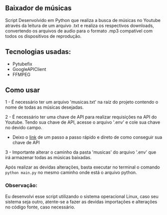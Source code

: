 ## Baixador de músicas

Script Desenvolvido em Python que realiza a busca de músicas no Youtube através da leitura de um arquivo .txt e realiza os respectivos downloads, convertendo os arquivos de audio para o formato .mp3 compatível com todos os dispositivos de reprodução.

## Tecnologias usadas:

- Pytubefix
- GoogleAPIClient
- FFMPEG

## Como usar

1 - É necessário ter um arquivo 'musicas.txt' na raíz do projeto contendo o nome de todas as músicas desejadas.

2 - É necessário ter uma chave de API para realizar requisições na API do Youtube. Tendo sua chave de API, acesse o arquivo '.env' e cole sua chave no devido campo.

- Deixo o [link](https://suporte.presence.com.br/portal/pt/kb/articles/criando-uma-chave-para-a-api-de-dados-do-youtube) de um passo a passo rápido e direto de como conseguir sua chave de API

3 - Importante alterar o caminho da pasta 'musicas' do arquivo '.env' que irá armazenar todas as músicas baixadas.

Após realizar as devidas alterações, basta executar no terminal o comando ```python main.py``` no mesmo caminho onde está o arquivo python.

### Observação:
Eu desenvolvi esse script utilizando o sistema operacional Linux, caso seu sistema seja outro, atente-se a fazer as devidas importações e alterações no código fonte, caso necessário.


